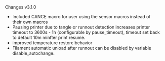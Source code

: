 Changes v3.1.0
- Included CANCE macro for user using the sensor macros instead of their own macros
- Pausing printer due to tangle or runnout detection increases printer timeout to 3600s - 1h (configurable by pause_timeout), timeout set back to default 10m minfter print resume.
- improved temperature restore behavior
- Filament automatic unload after runnout can be disabled by variable disable_autochange.
